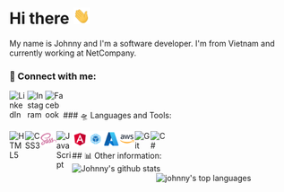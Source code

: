 # Hi there <img src="./wave.gif" width="30px">

My name is Johnny and I'm a software developer. I'm from Vietnam and currently working at NetCompany.

### 🚀 Connect with me:

<p align="left">
  <a href="www.linkedin.com/in/hoangtd-dev" target="_blank">
    <img align="left" alt="LinkedIn" width="32px" src="https://img.icons8.com/fluent/48/000000/linkedin.png" />
  </a>
  <a href="https://www.instagram.com/d.hoang211/?hl=fr" target="_blank">
    <img align="left" alt="Instagram" width="32px" src="https://img.icons8.com/fluent/48/000000/instagram-new.png" />
  </a>
  <a href="https://www.facebook.com/duyhoang.tran.7712/" target="_blank">
    <img align="left" alt="Facebook" width="32px" src="https://img.icons8.com/fluent/48/000000/facebook-new.png" />
  </a>
</p>

<br />
<br />
### 🛸 Languages and Tools:

<p align="left">
  <a href="https://developer.mozilla.org/en-US/docs/Web/HTML" target="_blank">
    <img align="left" alt="HTML5" width="28px" src="https://img.icons8.com/color/48/000000/html-5.png" />
  </a>
  <a href="https://developer.mozilla.org/en-US/docs/Web/CSS" target="_blank">
    <img align="left" alt="CSS3" width="28px" src="https://img.icons8.com/color/48/000000/css3.png" />
  </a>
  <a href="https://sass-lang.com/" target="_blank">
    <img align="left" alt="Sass" width="28px" src="https://raw.githubusercontent.com/github/explore/main/topics/sass/sass.png" />
  </a>
  <a href="https://developer.mozilla.org/en-US/docs/Web/JavaScript" target="_blank">
    <img align="left" alt="JavaScript" width="28px" src="https://img.icons8.com/color/48/000000/javascript.png" />
  </a>
  <a href="https://angular.io/" target="_blank">
    <img align="left" alt="Angular" width="28px" src="https://raw.githubusercontent.com/github/explore/main/topics/angular/angular.png" />
  </a>
  <a href="https://webpack.js.org/" target="_blank">
    <img align="left" alt="Webpack" width="28px" src="https://raw.githubusercontent.com/github/explore/main/topics/webpack/webpack.png" />
  </a>
  <a href="https://azure.microsoft.com/en-us/" target="_blank">
    <img align="left" alt="Azure" width="28px" src="https://raw.githubusercontent.com/github/explore/main/topics/azure/azure.png" />
  </a>
  <a href="https://aws.amazon.com/" target="_blank">
    <img align="left" alt="Aws" width="28px" src="https://raw.githubusercontent.com/github/explore/main/topics/aws/aws.png" />
  </a>
  <a href="https://git-scm.com/" target="_blank">
    <img align="left" alt="Git" width="28px" src="https://img.icons8.com/color/48/000000/git.png" />
  </a>
  <a href="https://docs.microsoft.com/en-us/dotnet/csharp/" target="_blank">
    <img align="left" alt="C#" width="28px" src="https://camo.githubusercontent.com/8d56e87edf99e89bfc457cd62462e0b7aae19e6b197b1df5c542d474d8d76f81/68747470733a2f2f646576656c6f7065722e6665646f726170726f6a6563742e6f72672f7374617469632f6c6f676f2f6373686172702e706e67" />
  </a>

</p>

<br />
<br />
## 📊 Other information:

<div>
  <a href="https://github.com/hoangtd-dev" target="_blank">
    <img align="left" width="49%" src="https://github-readme-stats.vercel.app/api?username=hoangtd-dev&show_icons=true&count_private=true&theme=tokyonight&hide_border=true" alt="Johnny's github stats"/>
  </a>

  <a href="https://github.com/hoangtd-dev" target="_blank">
    <img align="right" width="48%"  src="https://github-readme-stats.vercel.app/api/top-langs/?username=hoangtd-dev&langs_count=8&count_private=true&layout=compact&theme=tokyonight&hide_border=true" alt="johnny's top languages" />
  </a>
</div>
